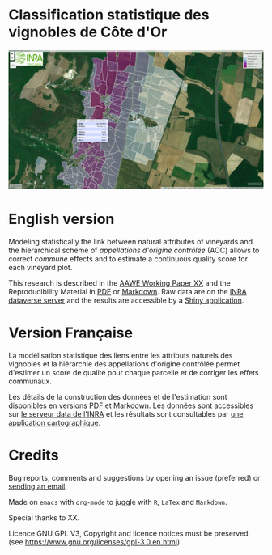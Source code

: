 # Classification statistique des vignobles de Côte d'Or

[![img](Figures/Capture.png)](https://geoind-wine.firebaseapp.com)


# English version

Modeling statistically the link between natural attributes of vineyards and the hierarchical scheme of *appellations d'origine contrôlée* (AOC) allows to correct *commune* effects and to estimate a continuous quality score for each vineyard plot.

This research is described in the [AAWE Working Paper XX](WorkingPaper.pdf) and the Reproducibility Material in [PDF](ReproPaper.pdf) or [Markdown](ReproPaper.md). Raw data are on the [INRA dataverse server](https://data.inra.fr/dataset.xhtml?persistentId=doi:10.15454/ZZWQMN) and the results are accessible by a [Shiny application](https://geoind.shinyapps.io/application/).


# Version Française

La modélisation statistique des liens entre les attributs naturels des vignobles et la hiérarchie des appellations d'origine contrôlée permet d'estimer un score de qualité pour chaque parcelle et de corriger les effets communaux.

Les détails de la construction des données et de l'estimation sont disponibles en versions [PDF](DataPaper.pdf) et [Markdown](DataPaper.md). Les données sont accessibles sur [le serveur data de l'INRA](https://data.inra.fr/dataset.xhtml?persistentId=doi:10.15454/ZZWQMN) et les résultats sont consultables par [une application cartographique](https://geoind.shinyapps.io/application/).


# Credits

Bug reports, comments and suggestions by opening an issue (preferred) or [sending an email](mailto:jsay@inra.fr).

Made on `emacs` with `org-mode` to juggle with `R`, `LaTex` and `Markdown`.

Special thanks to XX.

Licence GNU GPL V3, Copyright and licence notices must be preserved (see <https://www.gnu.org/licenses/gpl-3.0.en.html>)
